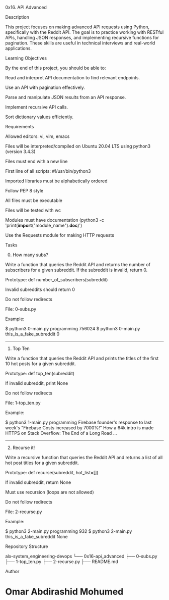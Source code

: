 0x16. API Advanced

Description

This project focuses on making advanced API requests using Python, specifically with the Reddit API. The goal is to practice working with RESTful APIs, handling JSON responses, and implementing recursive functions for pagination. These skills are useful in technical interviews and real-world applications.

Learning Objectives

By the end of this project, you should be able to:

Read and interpret API documentation to find relevant endpoints.

Use an API with pagination effectively.

Parse and manipulate JSON results from an API response.

Implement recursive API calls.

Sort dictionary values efficiently.


Requirements

Allowed editors: vi, vim, emacs

Files will be interpreted/compiled on Ubuntu 20.04 LTS using python3 (version 3.4.3)

Files must end with a new line

First line of all scripts: #!/usr/bin/python3

Imported libraries must be alphabetically ordered

Follow PEP 8 style

All files must be executable

Files will be tested with wc

Modules must have documentation (python3 -c 'print(__import__("module_name").__doc__)')

Use the Requests module for making HTTP requests


Tasks

0. How many subs?

Write a function that queries the Reddit API and returns the number of subscribers for a given subreddit. If the subreddit is invalid, return 0.

Prototype: def number_of_subscribers(subreddit)

Invalid subreddits should return 0

Do not follow redirects

File: 0-subs.py


Example:

$ python3 0-main.py programming
756024
$ python3 0-main.py this_is_a_fake_subreddit
0


---

1. Top Ten

Write a function that queries the Reddit API and prints the titles of the first 10 hot posts for a given subreddit.

Prototype: def top_ten(subreddit)

If invalid subreddit, print None

Do not follow redirects

File: 1-top_ten.py


Example:

$ python3 1-main.py programming
Firebase founder's response to last week's "Firebase Costs increased by 7000%!"
How a 64k intro is made
HTTPS on Stack Overflow: The End of a Long Road
...


---

2. Recurse it!

Write a recursive function that queries the Reddit API and returns a list of all hot post titles for a given subreddit.

Prototype: def recurse(subreddit, hot_list=[])

If invalid subreddit, return None

Must use recursion (loops are not allowed)

Do not follow redirects

File: 2-recurse.py


Example:

$ python3 2-main.py programming
932
$ python3 2-main.py this_is_a_fake_subreddit
None

Repository Structure

alx-system_engineering-devops
└── 0x16-api_advanced
    ├── 0-subs.py
    ├── 1-top_ten.py
    ├── 2-recurse.py
    ├── README.md

Author

# Omar Abdirashid  Mohumed

